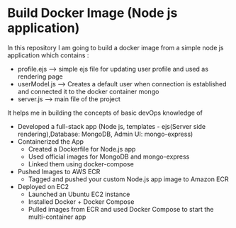 # Build Docker Image (Node js application)

In this repository I am going to build a docker image from a simple node js application which contains : </br>

- profile.ejs --> simple ejs file for updating user profile and used as rendering page
- userModel.js --> Creates a default user when connection is established and connected it to the docker container mongo
- server.js --> main file of the project

It helps me in building the concepts of basic devOps knowledge of 

- Developed a full-stack app (Node js, templates - ejs(Server side rendering),Database: MongoDB, Admin UI: mongo-express)
- Containerized the App
  - Created a Dockerfile for  Node.js app
  - Used official images for MongoDB and mongo-express
  - Linked them using docker-compose
- Pushed Images to AWS ECR
   - Tagged and pushed your custom Node.js app image to Amazon ECR
- Deployed on EC2
  - Launched an Ubuntu EC2 instance
  - Installed Docker + Docker Compose
  - Pulled images from ECR and used Docker Compose to start the multi-container app
